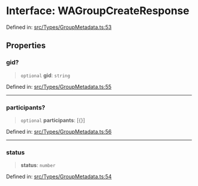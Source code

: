 # Interface: WAGroupCreateResponse

Defined in: [src/Types/GroupMetadata.ts:53](https://github.com/Fokusdotid/Baileys/blob/039f28db78950e3bac7c407f144ea390dcdf207d/src/Types/GroupMetadata.ts#L53)

## Properties

### gid?

> `optional` **gid**: `string`

Defined in: [src/Types/GroupMetadata.ts:55](https://github.com/Fokusdotid/Baileys/blob/039f28db78950e3bac7c407f144ea390dcdf207d/src/Types/GroupMetadata.ts#L55)

***

### participants?

> `optional` **participants**: \[\{\}\]

Defined in: [src/Types/GroupMetadata.ts:56](https://github.com/Fokusdotid/Baileys/blob/039f28db78950e3bac7c407f144ea390dcdf207d/src/Types/GroupMetadata.ts#L56)

***

### status

> **status**: `number`

Defined in: [src/Types/GroupMetadata.ts:54](https://github.com/Fokusdotid/Baileys/blob/039f28db78950e3bac7c407f144ea390dcdf207d/src/Types/GroupMetadata.ts#L54)
